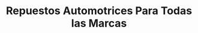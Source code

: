 ---
title: "Repuestos Automotrices Para Todas las Marcas"
url: /chinandega/repuestos-automotrices-para-todas-las-marcas/
shop: piezas de automóviles
---